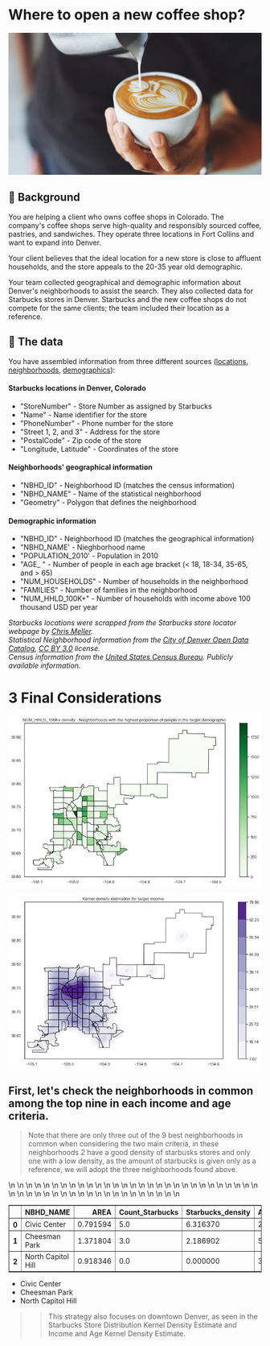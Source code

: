 # Where to open a new coffee shop?

![](https://raw.githubusercontent.com/rafaeldjsm/Data_Science/master/Imagens/webp-net-resizeimage-6-1.webp)

## 📖 Background
You are helping a client who owns coffee shops in Colorado. The company's coffee shops serve high-quality and responsibly sourced coffee,  pastries, and sandwiches. They operate three locations in Fort Collins and want to expand into Denver. 

Your client believes that the ideal location for a new store is close to affluent households, and the store appeals to the 20-35 year old demographic.
 
Your team collected geographical and demographic information about Denver's neighborhoods to assist the search. They also collected data for Starbucks stores in Denver. Starbucks and the new coffee shops do not compete for the same clients; the team included their location as a reference.

## 💾 The data
You have assembled information from three different sources ([locations](https://github.com/chrismeller/), [neighborhoods](http://data.denvergov.org), [demographics](https://www.census.gov/)):

#### Starbucks locations in Denver, Colorado
- "StoreNumber" - Store Number as assigned by Starbucks
- "Name" - Name identifier for the store
- "PhoneNumber" - Phone number for the store
- "Street 1, 2, and 3" - Address for the store
- "PostalCode" - Zip code of the store
- "Longitude, Latitude" - Coordinates of the store

#### Neighborhoods' geographical information
- "NBHD_ID" - Neighborhood ID (matches the census information)
- "NBHD_NAME" - Name of the statistical neighborhood
- "Geometry" - Polygon that defines the neighborhood

#### Demographic information
- "NBHD_ID" - Neighborhood ID (matches the geographical information)
- "NBHD_NAME' - Nieghborhood name
- "POPULATION_2010' - Population in 2010
- "AGE_ " - Number of people in each age bracket (< 18, 18-34, 35-65, and > 65)
- "NUM_HOUSEHOLDS" - Number of households in the neighborhood
- "FAMILIES" - Number of families in the neighborhood
- "NUM_HHLD_100K+" - Number of households with income above 100 thousand USD per year

_Starbucks locations were scrapped from the Starbucks store locator webpage by [Chris Meller](https://github.com/chrismeller/)._  
_Statistical Neighborhood information from the [City of Denver Open Data Catalog](http://data.denvergov.org), [CC BY 3.0](http://creativecommons.org/licenses/by/3.0/) license._      
_Census information from the [United States Census Bureau](https://www.census.gov/). Publicly available information._


# 3 Final Considerations

<p align="center">
  <img src="https://github.com/rafaeldjsm/Data_Science/blob/master/Geospatial_Intelligence_for_the_best_Coffee_Shop_location/data/density_100k.png" alt="Sublime's custom image"/>
</p>


<p align="center">
  <img src="https://github.com/rafaeldjsm/Data_Science/blob/master/Geospatial_Intelligence_for_the_best_Coffee_Shop_location/data/kde_geoplot.png" alt="Sublime's custom image"/>
</p>


## First, let's check the neighborhoods in common among the top nine in each income and age criteria.

> Note that there are only three out of the 9 best neighborhoods in common when considering the two main criteria, in these neighborhoods 2 have a good density of starbusks stores and only one with a low density, as the amount of starbucks is given only as a reference, we will adopt the three neighborhoods found above.

<table border="1" class="marginStyle" align="center">\n  <thead>\n    <tr style="text-align: right;">\n      <th></th>\n      <th>NBHD_NAME</th>\n      <th>AREA</th>\n      <th>Count_Starbucks</th>\n      <th>Starbucks_density</th>\n      <th>AGE_18_TO_34</th>\n      <th>NUM_HHLD_100K+</th>\n      <th>AGE_18_TO_34_density</th>\n      <th>NUM_HHLD_100K+_density</th>\n    </tr>\n  </thead>\n  <tbody>\n    <tr>\n      <th>0</th>\n      <td>Civic Center</td>\n      <td>0.791594</td>\n      <td>5.0</td>\n      <td>6.316370</td>\n      <td>2012.0</td>\n      <td>1519.0</td>\n      <td>2541.707311</td>\n      <td>1918.913223</td>\n    </tr>\n    <tr>\n      <th>1</th>\n      <td>Cheesman Park</td>\n      <td>1.371804</td>\n      <td>3.0</td>\n      <td>2.186902</td>\n      <td>5961.0</td>\n      <td>1680.0</td>\n      <td>4345.373953</td>\n      <td>1224.665029</td>\n    </tr>\n    <tr>\n      <th>2</th>\n      <td>North Capitol Hill</td>\n      <td>0.918346</td>\n      <td>0.0</td>\n      <td>0.000000</td>\n      <td>3238.0</td>\n      <td>1010.0</td>\n      <td>3525.905913</td>\n      <td>1099.803883</td>\n    </tr>\n  </tbody>\n</table>

- Civic Center
- Cheesman Park
- North Capitol Hill

>> This strategy also focuses on downtown Denver, as seen in the Starbucks Store Distribution Kernel Density Estimate and Income and Age Kernel Density Estimate.

